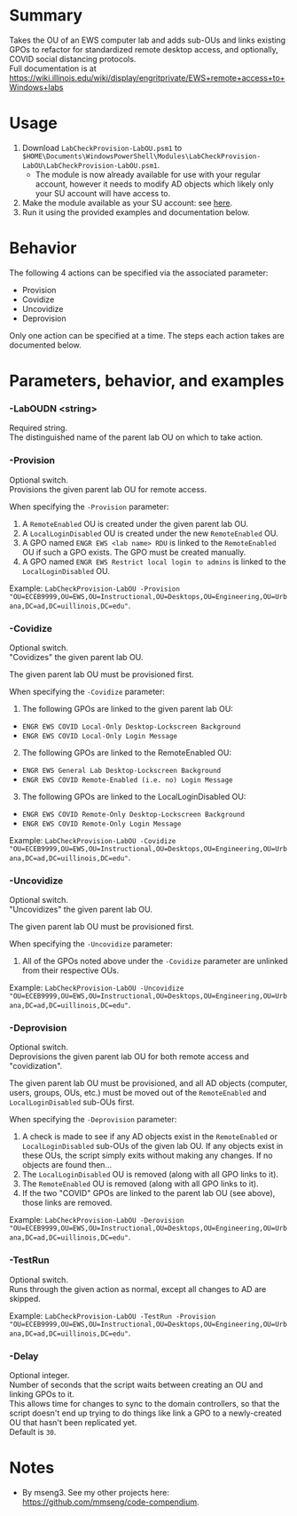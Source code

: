 # Summary
Takes the OU of an EWS computer lab and adds sub-OUs and links existing GPOs to refactor for standardized remote desktop access, and optionally, COVID social distancing protocols.  
Full documentation is at https://wiki.illinois.edu/wiki/display/engritprivate/EWS+remote+access+to+Windows+labs  

# Usage
1. Download `LabCheckProvision-LabOU.psm1` to `$HOME\Documents\WindowsPowerShell\Modules\LabCheckProvision-LabOU\LabCheckProvision-LabOU.psm1`.
    - The module is now already available for use with your regular account, however it needs to modify AD objects which likely only your SU account will have access to.
2. Make the module available as your SU account: see [here](https://github.com/engrit-illinois/how-to-run-custom-powershell-modules-as-another-user).
3. Run it using the provided examples and documentation below.

# Behavior
The following 4 actions can be specified via the associated parameter:  
- Provision
- Covidize
- Uncovidize
- Deprovision

Only one action can be specified at a time. The steps each action takes are documented below.  

# Parameters, behavior, and examples

### -LabOUDN \<string\>
Required string.  
The distinguished name of the parent lab OU on which to take action.  

### -Provision
Optional switch.  
Provisions the given parent lab OU for remote access.  

When specifying the `-Provision` parameter:  
1. A `RemoteEnabled` OU is created under the given parent lab OU.
2. A `LocalLoginDisabled` OU is created under the new `RemoteEnabled` OU.
3. A GPO named `ENGR EWS <lab name> RDU` is linked to the `RemoteEnabled` OU if such a GPO exists. The GPO must be created manually.
4. A GPO named `ENGR EWS Restrict local login to admins` is linked to the `LocalLoginDisabled` OU.

Example: `LabCheckProvision-LabOU -Provision "OU=ECEB9999,OU=EWS,OU=Instructional,OU=Desktops,OU=Engineering,OU=Urbana,DC=ad,DC=uillinois,DC=edu"`.  

### -Covidize
Optional switch.  
"Covidizes" the given parent lab OU.  

The given parent lab OU must be provisioned first.  

When specifying the `-Covidize` parameter:  
1. The following GPOs are linked to the given parent lab OU:
  - `ENGR EWS COVID Local-Only Desktop-Lockscreen Background`
  - `ENGR EWS COVID Local-Only Login Message`
2. The following GPOs are linked to the RemoteEnabled OU:
  - `ENGR EWS General Lab Desktop-Lockscreen Background`
  - `ENGR EWS COVID Remote-Enabled (i.e. no) Login Message`
3. The following GPOs are linked to the LocalLoginDisabled OU:
  - `ENGR EWS COVID Remote-Only Desktop-Lockscreen Background`
  - `ENGR EWS COVID Remote-Only Login Message`

Example: `LabCheckProvision-LabOU -Covidize "OU=ECEB9999,OU=EWS,OU=Instructional,OU=Desktops,OU=Engineering,OU=Urbana,DC=ad,DC=uillinois,DC=edu"`.  

### -Uncovidize
Optional switch.  
"Uncovidizes" the given parent lab OU.  

The given parent lab OU must be provisioned first.  

When specifying the `-Uncovidize` parameter:  
1. All of the GPOs noted above under the `-Covidize` parameter are unlinked from their respective OUs.

Example: `LabCheckProvision-LabOU -Uncovidize "OU=ECEB9999,OU=EWS,OU=Instructional,OU=Desktops,OU=Engineering,OU=Urbana,DC=ad,DC=uillinois,DC=edu"`.  

### -Deprovision
Optional switch.  
Deprovisions the given parent lab OU for both remote access and "covidization".  

The given parent lab OU must be provisioned, and all AD objects (computer, users, groups, OUs, etc.) must be moved out of the `RemoteEnabled` and `LocalLoginDisabled` sub-OUs first.

When specifying the `-Deprovision` parameter:  
1. A check is made to see if any AD objects exist in the `RemoteEnabled` or `LocalLoginDisabled` sub-OUs of the given lab OU. If any objects exist in these OUs, the script simply exits without making any changes. If no objects are found then...
2. The `LocalLoginDisabled` OU is removed (along with all GPO links to it).
3. The `RemoteEnabled` OU is removed (along with all GPO links to it).
4. If the two "COVID" GPOs are linked to the parent lab OU (see above), those links are removed.

Example: `LabCheckProvision-LabOU -Derovision "OU=ECEB9999,OU=EWS,OU=Instructional,OU=Desktops,OU=Engineering,OU=Urbana,DC=ad,DC=uillinois,DC=edu"`.  

### -TestRun
Optional switch.  
Runs through the given action as normal, except all changes to AD are skipped.  

Example: `LabCheckProvision-LabOU -TestRun -Provision "OU=ECEB9999,OU=EWS,OU=Instructional,OU=Desktops,OU=Engineering,OU=Urbana,DC=ad,DC=uillinois,DC=edu"`.  

### -Delay
Optional integer.  
Number of seconds that the script waits between creating an OU and linking GPOs to it.  
This allows time for changes to sync to the domain controllers, so that the script doesn't end up trying to do things like link a GPO to a newly-created OU that hasn't been replicated yet.  
Default is `30`.  

# Notes
- By mseng3. See my other projects here: https://github.com/mmseng/code-compendium.

